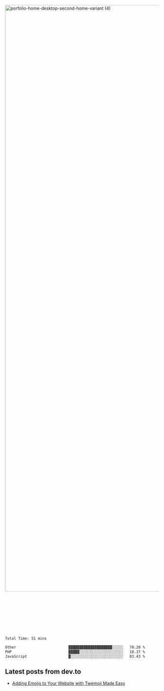 <img width="1920" alt="porfolio-home-desktop-second-home-variant (4)" src="https://user-images.githubusercontent.com/44812120/231556360-1ee1d327-1a45-4bda-a93d-dd32a34149e4.png">
 
 
 
 
 
 <br><br><br><br><br><br><br>
<!--START_SECTION:waka-->

```txt
Total Time: 51 mins

Other                        ▓▓▓▓▓▓▓▓▓▓▓▓▓▓▓▓▓▓▓▓░░░░░   78.20 %
PHP                          ▓▓▓▓▓░░░░░░░░░░░░░░░░░░░░   18.37 %
JavaScript                   ▓░░░░░░░░░░░░░░░░░░░░░░░░   03.43 %
```

<!--END_SECTION:waka-->

## Latest posts from dev.to
<!-- MEDIUM-STORY-LIST:START -->
- [Adding Emojis to Your Website with Twemoji Made Easy](https://dev.to/danielsebesta/adding-emojis-to-your-website-with-twemoji-made-easy-mc8)
<!-- MEDIUM-STORY-LIST:END -->

